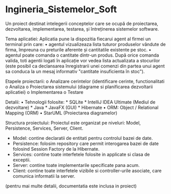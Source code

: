 # Ingineria_Sistemelor_Soft

Un proiect destinat intelegerii conceptelor care se ocupă de proiectarea, dezvoltarea, implementarea, testarea, și întreținerea sistemelor software.

Tema aplicatiei: 
Aplicatia pune la dispozitia fiecarui agent al firmei un terminal prin care: 
• agentul vizualizeaza lista tuturor produselor vândute de firma, împreuna cu preturile aferente și cantitatile existente pe stoc. 
• agentul poate comanda o cantitate dintr-un produs. După orice comanda valida, toti agentii logati în aplicație vor vedea lista actualizata a stocurilor (este posibil ca declansarea înregistrarii unei comenzi din partea unui agent sa conduca la un mesaj informativ "cantitate insuficienta în stoc"). 

Etapele proiectarii:
o Analizare cerintelor (identificare cerinte, functionalitati
o	Analiza
o	Proiectarea sistemului (diagrame si planificarea dezvoltarii aplicatiei)
o	Implementarea
o	Testare

Detalii:
•	Tehnologii folosite:
    * SQLite
    * IntelliJ IDEA Ultimate (Mediul de dezvoltare)
    * Java
    * JavaFX (GUI)
    * Hibernate
• ORM: Object / Relational Mapping (ORM)
• StarUML (Proiectarea diagramelor) 

Structura proiectului: Proiectul este organizat pe niveluri: Model, Persistence, Services, Server, Client.
-	Model: contine declaratii de entitati pentru controlul bazei de date. 
-	Persistence: folosim repository care permit interogarea bazei de date folosind Session Factory de la Hibernate. 
-	Services: contine toate interfetele folosite in applicate si clasa de exceptii. 
-	Server: contine toate implementarile specificate pana acum. 
-	Client: contine toate interfetele vizibile si controller-urile asociate, care comunica informatii la server. 

(pentru mai multe detalii, documentatia este inclusa in proiect)
